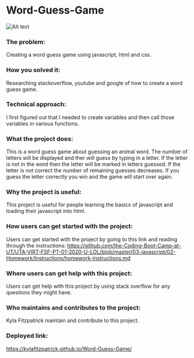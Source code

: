 # Word-Guess-Game

![Alt text](/images/word_guess.png)

### The problem:
Creating a word guess game using javascript, html and css.

### How you solved it:
Researching stackoverflow, youtube and google of how to create a word guess game.

### Technical approach:
 I first figured out that I needed to create variables and then call those variables in various functions. 

### What the project does: 
This is a word guess game about guessing an animal word. The number of letters will be displayed and ther will guess by typing in a letter. If the letter is not in the word then the letter will be marked in letters guessed. If the letter is not correct the number of remaining guesses decreases. If you guess the letter correctly you win and the game will start over again.

### Why the project is useful: 
This project is useful for people learning the basics of javascript and loading their javascript into html.

### How users can get started with the project: 
Users can get started with the project by going to this link and reading through the instructions: https://github.com/the-Coding-Boot-Camp-at-UT/UTA-VIRT-FSF-PT-01-2020-U-LOL/blob/master/03-javascript/02-Homework/Instructions/homework-instructions.md

### Where users can get help with this project: 
Users can get help with this project by using stack overflow for any questions they might have. 

### Who maintains and contributes to the project: 
Kyla Fitzpatrick maintain and contribute to this project.

### Deployed link: 
https://kylafitzpatrick.github.io/Word-Guess-Game/

